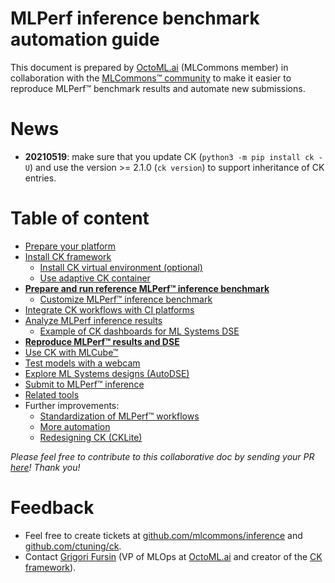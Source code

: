 # MLPerf inference benchmark automation guide

This document is prepared by [OctoML.ai](https://github.com/ctuning/ck) (MLCommons member) 
in collaboration with the [MLCommons&trade; community](https://mlcommons.org)
to make it easier to reproduce MLPerf&trade; benchmark results and automate new submissions.

# News

* **20210519**: make sure that you update CK (```python3 -m pip install ck -U```) and use the version >= 2.1.0 (```ck version```) to support inheritance of CK entries.

# Table of content

* [Prepare your platform](platform/README.md)
* [Install CK framework](tools/ck.md)
  * [Install CK virtual environment (optional)](tools/ck-venv.md)
  * [Use adaptive CK container](tools/ck-docker.md)
* [**Prepare and run reference MLPerf&trade; inference benchmark**](tasks/README.md)
  * [Customize MLPerf&trade; inference benchmark](tasks-custom/README.md)
* [Integrate CK workflows with CI platforms](tools/continuous-integration.md)
* [Analyze MLPerf inference results](results/README.md)
  * [Example of CK dashboards for ML Systems DSE](results/ck-dashboard.md)
* [**Reproduce MLPerf&trade; results and DSE**](reproduce/README.md)
* [Use CK with MLCube&trade;](tools/mlcube.md)
* [Test models with a webcam](reproduce/demo-webcam-object-detection-x86-64.md)
* [Explore ML Systems designs (AutoDSE)](dse/README.md)
* [Submit to MLPerf&trade; inference](submit/README.md)
* [Related tools](tools/README.md)
* Further improvements:
  * [Standardization of MLPerf&trade; workflows](tbd/standardization.md)
  * [More automation](tbd/automation.md)
  * [Redesigning CK (CKLite)](tbd/ck2.md)

*Please feel free to contribute to this collaborative doc by sending your PR [here]( https://github.com/ctuning/ck/pulls )! Thank you!*

# Feedback

* Feel free to create tickets at [github.com/mlcommons/inference](https://github.com/mlcommons/inference) and [github.com/ctuning/ck](https://github.com/ctuning/ck).
* Contact [Grigori Fursin](https://cKnowledge.io/@gfursin) (VP of MLOps at [OctoML.ai](https://octoml.ai) and creator of the [CK framework](https://github.com/ctuning/ck)).
